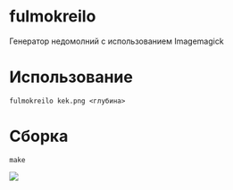 # fulmokreilo
Генератор недомолний с использованием Imagemagick  

# Использование

`fulmokreilo kek.png <глубина>`  

# Сборка
`make`  

![](https://i.imgur.com/r57p1r1.gif)

